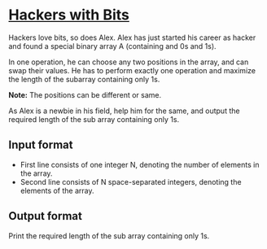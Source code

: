 # [Hackers with Bits][link]

Hackers love bits, so does Alex. Alex has just started his career as hacker and found a special binary array A (containing and 0s and 1s).

In one operation, he can choose any two positions in the array, and can swap their values. He has to perform exactly one operation and maximize the length of the subarray containing only 1s.

**Note:** The positions can be different or same.

As Alex is a newbie in his field, help him for the same, and output the required length of the sub array containing only 1s.

## Input format

- First line consists of one integer N, denoting the number of elements in the array.
- Second line consists of N space-separated integers, denoting the elements of the array.

## Output format

Print the required length of the sub array containing only 1s.

[link]: https://www.hackerearth.com/practice/basic-programming/implementation/basics-of-implementation/practice-problems/algorithm/hack-the-string-9dce7834/
